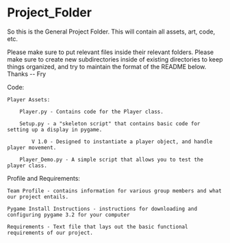 # Project_Folder

So this is the General Project Folder.
This will contain all assets, art, code, etc. 

Please make sure to put relevant files inside their relevant folders. Please make sure to create new subdirectories inside of existing directories to keep things organized, and try to maintain the format of the README below. Thanks -- Fry

Code:
  
    Player Assets:
      
        Player.py - Contains code for the Player class.
        
        Setup.py - a "skeleton script" that contains basic code for setting up a display in pygame. 
          
            V 1.0 - Designed to instantiate a player object, and handle player movement.
        
        Player_Demo.py - A simple script that allows you to test the player class.
  
Profile and Requirements:

    Team Profile - contains information for various group members and what our project entails.
    
    Pygame Install Instructions - instructions for downloading and configuring pygame 3.2 for your computer
    
    Requirements - Text file that lays out the basic functional requirements of our project.
    
    
